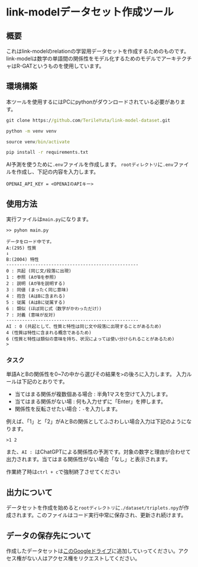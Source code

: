 # link-modelデータセット作成ツール

## 概要

これはlink-modelのrelationの学習用データセットを作成するためのものです。link-modelは数学の単語間の関係性をモデル化するためのモデルでアーキテクチャはR-GATというものを使用しています。

## 環境構築

本ツールを使用するにはPCにpythonがダウンロードされている必要があります。

```cmd
git clone https://github.com/TerileYuta/link-model-dataset.git

python -m venv venv

source venv/bin/activate

pip install -r requirements.txt
```

AI予測を使うために`.env`ファイルを作成します。
`rootディレクトリ`に`.env`ファイルを作成し、下記の内容を入力します。
```
OPENAI_API_KEY = <OPENAIのAPIキー>
```


## 使用方法

実行ファイルは`main.py`になります。

```
>> pyhon main.py

データをロード中です。
A:(295) 性質
↓
B:(2004) 特性
--------------------------------------------------
0 : 共起 (同じ文/段落に出現)
1 : 参照 (AがBを参照)
2 : 説明 (AがBを説明する)
3 : 同値 (まったく同じ意味)
4 : 抱含 (AはBに含まれる)
5 : 従属 (AはBに従属する)
6 : 類似 (ほぼ同じ式（数字がかわっただけ）)
7 : 対義 (意味が反対)
--------------------------------------------------
AI : 0 (共起として、性質と特性は同じ文や段落に出現することがあるため)  
4 (性質は特性に含まれる概念であるため)
6 (性質と特性は類似の意味を持ち、状況によっては使い分けられることがあるため)
>
```

### タスク
単語AとBの関係性を0~7の中から選びその結果を`>`の後ろに入力します。
入力ルールは下記のとおりです。
- 当てはまる関係が複数個ある場合 : 半角1マスを空けて入力します。
- 当てはまる関係がない場 : 何も入力せずに「Enter」を押します。
- 関係性を反転させたい場合：`-`を入力します。 

例えば、「1」と「2」がAとBの関係としてふさわしい場合入力は下記のようになります。
```
>1 2
```

また、`AI : `はChatGPTによる関係性の予測です。対象の数字と理由が合わせて出力されます。当てはまる関係性がない場合「なし」と表示されます。

作業終了時は`ctrl + c`で強制終了させてください

## 出力について
データセットを作成を始めると`rootディレクトリ`に`./dataset/triplets.npy`が作成されます。このファイルはコード実行中常に保存され、更新され続けます。

## データの保存先について
作成したデータセットは[このGoogleドライブ](https://drive.google.com/drive/folders/16ysUeZmAWTx3JkWniVj-OiSh58okULbD?usp=drive_link)に追加していってください。アクセス権がない人はアクセス権をリクエストしてください。
